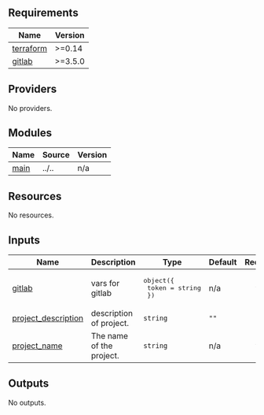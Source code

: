 <!-- BEGIN_TF_DOCS -->
## Requirements

| Name | Version |
|------|---------|
| <a name="requirement_terraform"></a> [terraform](#requirement\_terraform) | >=0.14 |
| <a name="requirement_gitlab"></a> [gitlab](#requirement\_gitlab) | >=3.5.0 |

## Providers

No providers.

## Modules

| Name | Source | Version |
|------|--------|---------|
| <a name="module_main"></a> [main](#module\_main) | ../.. | n/a |

## Resources

No resources.

## Inputs

| Name | Description | Type | Default | Required |
|------|-------------|------|---------|:--------:|
| <a name="input_gitlab"></a> [gitlab](#input\_gitlab) | vars for gitlab | <pre>object({<br>    token = string<br>  })</pre> | n/a | yes |
| <a name="input_project_description"></a> [project\_description](#input\_project\_description) | description of project. | `string` | `""` | no |
| <a name="input_project_name"></a> [project\_name](#input\_project\_name) | The name of the project. | `string` | n/a | yes |

## Outputs

No outputs.
<!-- END_TF_DOCS -->